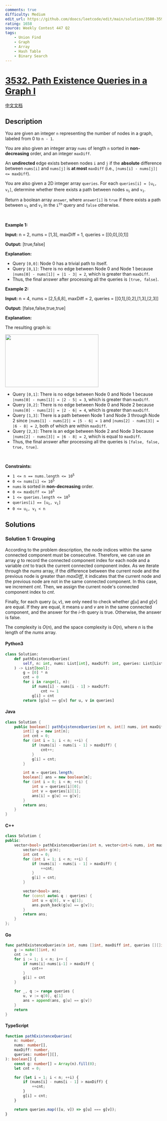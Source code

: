 ```yaml
---
comments: true
difficulty: Medium
edit_url: https://github.com/doocs/leetcode/edit/main/solution/3500-3599/3532.Path%20Existence%20Queries%20in%20a%20Graph%20I/README_EN.md
rating: 1658
source: Weekly Contest 447 Q2
tags:
    - Union Find
    - Graph
    - Array
    - Hash Table
    - Binary Search
---
```


<!-- problem:start -->

# [3532. Path Existence Queries in a Graph I](https://leetcode.com/problems/path-existence-queries-in-a-graph-i)

[中文文档](/solution/3500-3599/3532.Path%20Existence%20Queries%20in%20a%20Graph%20I/README.md)

## Description

<!-- description:start -->

<p>You are given an integer <code>n</code> representing the number of nodes in a graph, labeled from 0 to <code>n - 1</code>.</p>

<p>You are also given an integer array <code>nums</code> of length <code>n</code> sorted in <strong>non-decreasing</strong> order, and an integer <code>maxDiff</code>.</p>

<p>An <strong>undirected </strong>edge exists between nodes <code>i</code> and <code>j</code> if the <strong>absolute</strong> difference between <code>nums[i]</code> and <code>nums[j]</code> is <strong>at most</strong> <code>maxDiff</code> (i.e., <code>|nums[i] - nums[j]| &lt;= maxDiff</code>).</p>

<p>You are also given a 2D integer array <code>queries</code>. For each <code>queries[i] = [u<sub>i</sub>, v<sub>i</sub>]</code>, determine whether there exists a path between nodes <code>u<sub>i</sub></code> and <code>v<sub>i</sub></code>.</p>

<p>Return a boolean array <code>answer</code>, where <code>answer[i]</code> is <code>true</code> if there exists a path between <code>u<sub>i</sub></code> and <code>v<sub>i</sub></code> in the <code>i<sup>th</sup></code> query and <code>false</code> otherwise.</p>

<p>&nbsp;</p>
<p><strong class="example">Example 1:</strong></p>

<div class="example-block">
<p><strong>Input:</strong> <span class="example-io">n = 2, nums = [1,3], maxDiff = 1, queries = [[0,0],[0,1]]</span></p>

<p><strong>Output:</strong> <span class="example-io">[true,false]</span></p>

<p><strong>Explanation:</strong></p>

<ul>
	<li>Query <code>[0,0]</code>: Node 0 has a trivial path to itself.</li>
	<li>Query <code>[0,1]</code>: There is no edge between Node 0 and Node 1 because <code>|nums[0] - nums[1]| = |1 - 3| = 2</code>, which is greater than <code>maxDiff</code>.</li>
	<li>Thus, the final answer after processing all the queries is <code>[true, false]</code>.</li>
</ul>
</div>

<p><strong class="example">Example 2:</strong></p>

<div class="example-block">
<p><strong>Input:</strong> <span class="example-io">n = 4, nums = [2,5,6,8], maxDiff = 2, queries = [[0,1],[0,2],[1,3],[2,3]]</span></p>

<p><strong>Output:</strong> <span class="example-io">[false,false,true,true]</span></p>

<p><strong>Explanation:</strong></p>

<p>The resulting graph is:</p>

<p><img alt="" src="https://fastly.jsdelivr.net/gh/doocs/leetcode@main/solution/3500-3599/3532.Path%20Existence%20Queries%20in%20a%20Graph%20I/images/screenshot-2025-03-26-at-122249.png" style="width: 300px; height: 170px;" /></p>

<ul>
	<li>Query <code>[0,1]</code>: There is no edge between Node 0 and Node 1 because <code>|nums[0] - nums[1]| = |2 - 5| = 3</code>, which is greater than <code>maxDiff</code>.</li>
	<li>Query <code>[0,2]</code>: There is no edge between Node 0 and Node 2 because <code>|nums[0] - nums[2]| = |2 - 6| = 4</code>, which is greater than <code>maxDiff</code>.</li>
	<li>Query <code>[1,3]</code>: There is a path between Node 1 and Node 3 through Node 2 since <code>|nums[1] - nums[2]| = |5 - 6| = 1</code> and <code>|nums[2] - nums[3]| = |6 - 8| = 2</code>, both of which are within <code>maxDiff</code>.</li>
	<li>Query <code>[2,3]</code>: There is an edge between Node 2 and Node 3 because <code>|nums[2] - nums[3]| = |6 - 8| = 2</code>, which is equal to <code>maxDiff</code>.</li>
	<li>Thus, the final answer after processing all the queries is <code>[false, false, true, true]</code>.</li>
</ul>
</div>

<p>&nbsp;</p>
<p><strong>Constraints:</strong></p>

<ul>
	<li><code>1 &lt;= n == nums.length &lt;= 10<sup>5</sup></code></li>
	<li><code>0 &lt;= nums[i] &lt;= 10<sup>5</sup></code></li>
	<li><code>nums</code> is sorted in <strong>non-decreasing</strong> order.</li>
	<li><code>0 &lt;= maxDiff &lt;= 10<sup>5</sup></code></li>
	<li><code>1 &lt;= queries.length &lt;= 10<sup>5</sup></code></li>
	<li><code>queries[i] == [u<sub>i</sub>, v<sub>i</sub>]</code></li>
	<li><code>0 &lt;= u<sub>i</sub>, v<sub>i</sub> &lt; n</code></li>
</ul>

<!-- description:end -->

## Solutions

<!-- solution:start -->

### Solution 1: Grouping

According to the problem description, the node indices within the same connected component must be consecutive. Therefore, we can use an array $g$ to record the connected component index for each node and a variable $\textit{cnt}$ to track the current connected component index. As we iterate through the $\textit{nums}$ array, if the difference between the current node and the previous node is greater than $\textit{maxDiff}$, it indicates that the current node and the previous node are not in the same connected component. In this case, we increment $\textit{cnt}$. Then, we assign the current node's connected component index to $\textit{cnt}$.

Finally, for each query $(u, v)$, we only need to check whether $g[u]$ and $g[v]$ are equal. If they are equal, it means $u$ and $v$ are in the same connected component, and the answer for the $i$-th query is $\text{true}$. Otherwise, the answer is $\text{false}$.

The complexity is $O(n)$, and the space complexity is $O(n)$, where $n$ is the length of the $\textit{nums}$ array.

<!-- tabs:start -->

#### Python3

```python
class Solution:
    def pathExistenceQueries(
        self, n: int, nums: List[int], maxDiff: int, queries: List[List[int]]
    ) -> List[bool]:
        g = [0] * n
        cnt = 0
        for i in range(1, n):
            if nums[i] - nums[i - 1] > maxDiff:
                cnt += 1
            g[i] = cnt
        return [g[u] == g[v] for u, v in queries]
```

#### Java

```java
class Solution {
    public boolean[] pathExistenceQueries(int n, int[] nums, int maxDiff, int[][] queries) {
        int[] g = new int[n];
        int cnt = 0;
        for (int i = 1; i < n; ++i) {
            if (nums[i] - nums[i - 1] > maxDiff) {
                cnt++;
            }
            g[i] = cnt;
        }

        int m = queries.length;
        boolean[] ans = new boolean[m];
        for (int i = 0; i < m; ++i) {
            int u = queries[i][0];
            int v = queries[i][1];
            ans[i] = g[u] == g[v];
        }
        return ans;
    }
}
```

#### C++

```cpp
class Solution {
public:
    vector<bool> pathExistenceQueries(int n, vector<int>& nums, int maxDiff, vector<vector<int>>& queries) {
        vector<int> g(n);
        int cnt = 0;
        for (int i = 1; i < n; ++i) {
            if (nums[i] - nums[i - 1] > maxDiff) {
                ++cnt;
            }
            g[i] = cnt;
        }

        vector<bool> ans;
        for (const auto& q : queries) {
            int u = q[0], v = q[1];
            ans.push_back(g[u] == g[v]);
        }
        return ans;
    }
};
```

#### Go

```go
func pathExistenceQueries(n int, nums []int, maxDiff int, queries [][]int) (ans []bool) {
	g := make([]int, n)
	cnt := 0
	for i := 1; i < n; i++ {
		if nums[i]-nums[i-1] > maxDiff {
			cnt++
		}
		g[i] = cnt
	}

	for _, q := range queries {
		u, v := q[0], q[1]
		ans = append(ans, g[u] == g[v])
	}
	return
}
```

#### TypeScript

```ts
function pathExistenceQueries(
    n: number,
    nums: number[],
    maxDiff: number,
    queries: number[][],
): boolean[] {
    const g: number[] = Array(n).fill(0);
    let cnt = 0;

    for (let i = 1; i < n; ++i) {
        if (nums[i] - nums[i - 1] > maxDiff) {
            ++cnt;
        }
        g[i] = cnt;
    }

    return queries.map(([u, v]) => g[u] === g[v]);
}
```

<!-- tabs:end -->

<!-- solution:end -->

<!-- problem:end -->
